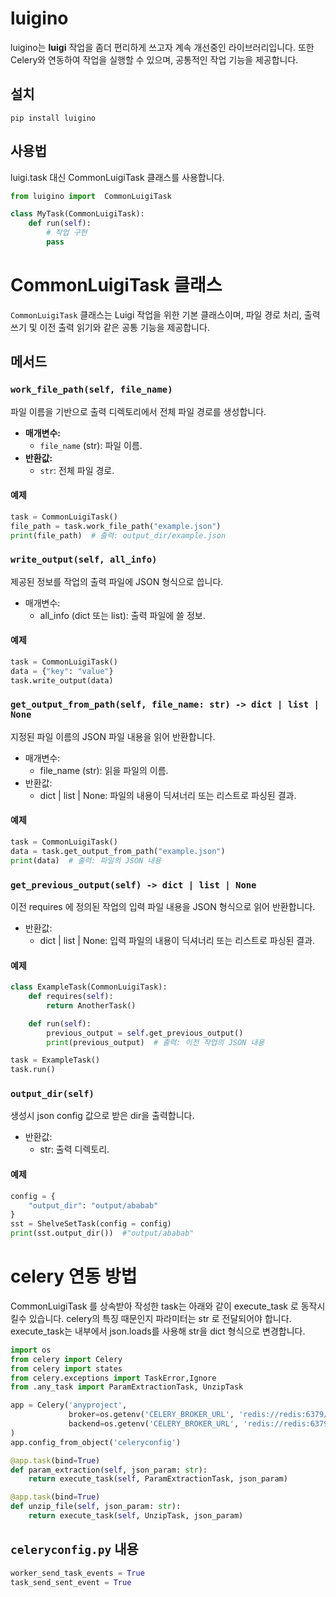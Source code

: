 # luigino

luigino는 **luigi** 작업을 좀더 편리하게 쓰고자 계속 개선중인 라이브러리입니다. 또한 Celery와 연동하여 작업을 실행할 수 있으며, 공통적인 작업 기능을 제공합니다.

## 설치

```
pip install luigino
```

## 사용법

luigi.task 대신 CommonLuigiTask 클래스를 사용합니다.  

```python
from luigino import  CommonLuigiTask

class MyTask(CommonLuigiTask):
    def run(self):
        # 작업 구현
        pass
```

# CommonLuigiTask 클래스

`CommonLuigiTask` 클래스는 Luigi 작업을 위한 기본 클래스이며, 파일 경로 처리, 출력 쓰기 및 이전 출력 읽기와 같은 공통 기능을 제공합니다.

## 메서드

### `work_file_path(self, file_name)`

파일 이름을 기반으로 출력 디렉토리에서 전체 파일 경로를 생성합니다.

- **매개변수:**
  - `file_name` (str): 파일 이름.
- **반환값:**
  - `str`: 전체 파일 경로.

#### 예제

```python
task = CommonLuigiTask()
file_path = task.work_file_path("example.json")
print(file_path)  # 출력: output_dir/example.json
```

### `write_output(self, all_info)`
제공된 정보를 작업의 출력 파일에 JSON 형식으로 씁니다.

- 매개변수:
    - all_info (dict 또는 list): 출력 파일에 쓸 정보.

#### 예제

```python
task = CommonLuigiTask()
data = {"key": "value"}
task.write_output(data)
```

### `get_output_from_path(self, file_name: str) -> dict | list | None`
지정된 파일 이름의 JSON 파일 내용을 읽어 반환합니다.

- 매개변수:
    - file_name (str): 읽을 파일의 이름.
- 반환값:
    - dict | list | None: 파일의 내용이 딕셔너리 또는 리스트로 파싱된 결과.

#### 예제

```python
task = CommonLuigiTask()
data = task.get_output_from_path("example.json")
print(data)  # 출력: 파일의 JSON 내용
```

### `get_previous_output(self) -> dict | list | None`
이전 requires 에 정의된  작업의 입력 파일 내용을 JSON 형식으로 읽어 반환합니다.

- 반환값:
    - dict | list | None: 입력 파일의 내용이 딕셔너리 또는 리스트로 파싱된 결과.
#### 예제

```python 
class ExampleTask(CommonLuigiTask):
    def requires(self):
        return AnotherTask()

    def run(self):
        previous_output = self.get_previous_output()
        print(previous_output)  # 출력: 이전 작업의 JSON 내용

task = ExampleTask()
task.run()
```

### `output_dir(self)`
생성시 json config 값으로 받은 dir을 출력합니다.  

- 반환값:
    - str: 출력 디렉토리.
#### 예제
```python 
config = {
    "output_dir": "output/ababab"
}
sst = ShelveSetTask(config = config)
print(sst.output_dir())  #"output/ababab" 
```

# celery 연동 방법

CommonLuigiTask 를 상속받아 작성한 task는 아래와 같이 execute_task 로 동작시킬수 있습니다. 
celery의 특징 때문인지 파라미터는 str 로 전달되어야 합니다. execute_task는 내부에서 json.loads를 사용해 str을 dict 형식으로 변경합니다. 


```python
import os
from celery import Celery
from celery import states
from celery.exceptions import TaskError,Ignore
from .any_task import ParamExtractionTask, UnzipTask

app = Celery('anyproject',
             broker=os.getenv('CELERY_BROKER_URL', 'redis://redis:6379/0'),
             backend=os.getenv('CELERY_BROKER_URL', 'redis://redis:6379/0')
)
app.config_from_object('celeryconfig')

@app.task(bind=True)
def param_extraction(self, json_param: str):
    return execute_task(self, ParamExtractionTask, json_param)

@app.task(bind=True)
def unzip_file(self, json_param: str):
    return execute_task(self, UnzipTask, json_param)            


```

## `celeryconfig.py` 내용

```python
worker_send_task_events = True
task_send_sent_event = True
```